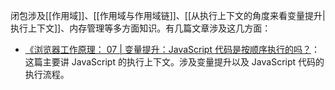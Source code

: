 
闭包涉及[[作用域]]、[[作用域与作用域链]]、[[从执行上下文的角度来看变量提升|执行上下文]]、内存管理等多方面知识。有几篇文章涉及这几方面：

- [《浏览器工作原理： 07 | 变量提升：JavaScript 代码是按顺序执行的吗？](https://time.geekbang.org/column/article/119046)：这篇主要讲 JavaScript 的执行上下文。涉及变量提升以及 JavaScript 代码的执行流程。
